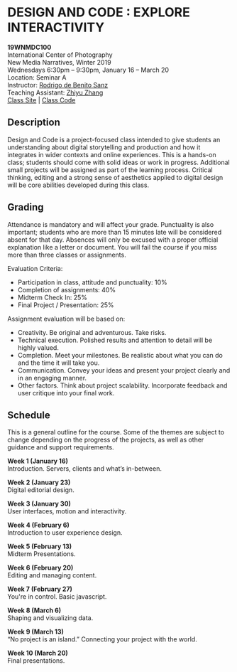 # DESIGN AND CODE : EXPLORE INTERACTIVITY

**19WNMDC100**  
International Center of Photography  
New Media Narratives, Winter 2019  
Wednesdays 6:30pm – 9:30pm, January 16 – March 20  
Location: Seminar A  
Instructor: [Rodrigo de Benito Sanz](mailto:rodrigo@lobula.com)  
Teaching Assistant: [Zhiyu Zhang](mailto:zzhang18@students.icp.edu)  
[Class Site](http://rodrigodebenito.github.io/icp-design-and-code/) | [Class Code](https://github.com/rodrigodebenito/icp-design-and-code)  


## Description

Design and Code is a project-focused class intended to give students an understanding about digital storytelling and production and how it integrates in wider contexts and online experiences. This is a hands-on class; students should come with solid ideas or work in progress. Additional small projects will be assigned as part of the learning process. Critical thinking, editing and a strong sense of aesthetics applied to digital design will be core abilities developed during this class.

## Grading

Attendance is mandatory and will affect your grade. Punctuality is also important; students who are more than 15 minutes late will be considered absent for that day. Absences will only be excused with a proper official explanation like a letter or document. You will fail the course if you miss more than three classes or assignments.

Evaluation Criteria:

-   Participation in class, attitude and punctuality: 10%
-   Completion of assignments: 40%
-   Midterm Check In: 25%
-   Final Project / Presentation: 25%

Assignment evaluation will be based on:

-   Creativity. Be original and adventurous. Take risks.
-   Technical execution. Polished results and attention to detail will be highly valued.
-   Completion. Meet your milestones. Be realistic about what you can do and the time it will take you.
-   Communication. Convey your ideas and present your project clearly and in an engaging manner.
-   Other factors. Think about project scalability. Incorporate feedback and user critique into your final
    work.

## Schedule

This is a general outline for the course. Some of the themes are subject to change depending on the progress of the projects, as well as other guidance and support requirements.

**Week 1 (January 16)**  
Introduction. Servers, clients and what’s in-between.

**Week 2 (January 23)**  
Digital editorial design.

**Week 3 (January 30)**  
User interfaces, motion and interactivity.

**Week 4 (February 6)**  
Introduction to user experience design.

**Week 5 (February 13)**  
Midterm Presentations.

**Week 6 (February 20)**  
Editing and managing content.

**Week 7 (February 27)**  
You're in control. Basic javascript.

**Week 8 (March 6)**  
Shaping and visualizing data.

**Week 9 (March 13)**  
“No project is an island.” Connecting your project with the world.

**Week 10 (March 20)**  
Final presentations.

<!-- # Resources

* **[How to setup github](https://docs.google.com/document/d/1dYXRKutXbOoAGy63uFaVqMnULlWaztGmcmz49XTHUTU/edit?usp=sharing)**

* **[What's out there](https://docs.google.com/spreadsheets/d/10_4_J_NXowfyv-fV8q4X4NBFa_3-TL3PbAImDTqk0FA/edit?usp=sharing)** -->
